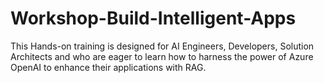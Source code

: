 # Workshop-Build-Intelligent-Apps
This Hands-on training is designed for AI Engineers, Developers, Solution Architects and who are eager to learn how to harness the power of Azure OpenAI to enhance their applications with RAG.
